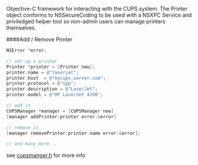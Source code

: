 Objective-C framework for interacting with the CUPS system.
The Printer object conforms to NSSecureCoding to be used
with a NSXPC Service and priviledged helper tool so non-admin
users can manage printers themselves.

####Add / Remove Printer
``` Objective-c
NSError *error;

// set up a printer
Printer *printer = [Printer new];
printer.name = @"laserjet";
printer.host  = @"mycups.server.com";
printer.protocol = @"ipp";
printer.description = @"LaserJet";
printer.model = @"HP LaserJet 4250";

// add it
CUPSManager *manager = [CUPSManager new]
[manager addPrinter:printer error:&error]

// remove it
[manager removePrinter:printer.name error:&error];

// and many more...
```

see [cupsmanger.h] for more info

[cupsmanger.h]:./Objective-CUPS/CUPSManager.h
